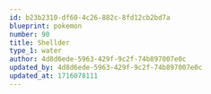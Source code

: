 ```yaml
---
id: b23b2310-df60-4c26-882c-8fd12cb2bd7a
blueprint: pokemon
number: 90
title: Shellder
type_1: water
author: 4d8d6ede-5963-429f-9c2f-74b897007e0c
updated_by: 4d8d6ede-5963-429f-9c2f-74b897007e0c
updated_at: 1716078111
---
```

